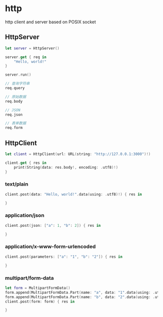 # http

http client and server based on POSIX socket

## HttpServer

```swift
let server = HttpServer()

server.get { req in
    "Hello, world!"
}

server.run()
```

```swift
// 查询字符串
req.query

// 原始数据
req.body

// JSON
req.json

// 表单数据
req.form
```

## HttpClient

```swift
let client = HttpClient(url: URL(string: "http://127.0.0.1:3000")!)

client.get { res in
    print(String(data: res.body!, encoding: .utf8)!)
}
```

### text/plain

```swift
client.post(data: "Hello, world!".data(using: .utf8)!) { res in

}
```

### application/json

```swift
client.post(json: ["a": 1, "b": 2]) { res in

}
```

### application/x-www-form-urlencoded

```swift
client.post(parameters: ["a": "1", "b": "2"]) { res in

}
```

### multipart/form-data

```swift
let form = MultipartFormData()
form.append(MultipartFormData.Part(name: "a", data: "1".data(using: .utf8)!))
form.append(MultipartFormData.Part(name: "b", data: "2".data(using: .utf8)!))
client.post(form: form) { res in

}
```
